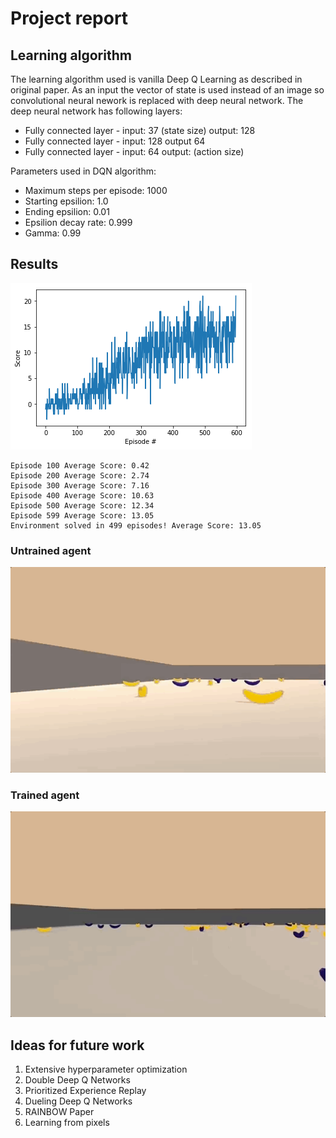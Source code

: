# Project report

## Learning algorithm

The learning algorithm used is vanilla Deep Q Learning as described in original paper. As an input the vector of state is used instead of an image so convolutional neural nework is replaced with deep neural network. The deep neural network has following layers:

- Fully connected layer - input: 37 (state size) output: 128
- Fully connected layer - input: 128 output 64
- Fully connected layer - input: 64 output: (action size)

Parameters used in DQN algorithm:

- Maximum steps per episode: 1000
- Starting epsilion: 1.0
- Ending epsilion: 0.01
- Epsilion decay rate: 0.999
- Gamma: 0.99

## Results

![results](images/graph.jpg)

```
Episode 100	Average Score: 0.42
Episode 200	Average Score: 2.74
Episode 300	Average Score: 7.16
Episode 400	Average Score: 10.63
Episode 500	Average Score: 12.34
Episode 599	Average Score: 13.05
Environment solved in 499 episodes!	Average Score: 13.05
```

### Untrained agent

![untrained](images/untrained.gif)

### Trained agent

![trained](images/trained.gif)

## Ideas for future work

1. Extensive hyperparameter optimization
2. Double Deep Q Networks
3. Prioritized Experience Replay
4. Dueling Deep Q Networks
5. RAINBOW Paper
6. Learning from pixels
